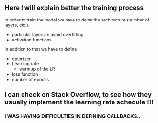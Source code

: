 ## Here I will explain better the training process
In order to train the model we have to deine the architecture (number of layers, etc.).
- particular layers to avoid overfitting
- activation functions

In addition to that we have to define
- optimizer
- Learning rate
  - warmup of the LR
- loss function
- number of epochs

## I can check on Stack Overflow, to see how they usually implement the learning rate schedule !!!


### I WAS HAVING DIFFICULTIES IN DEFINING CALLBACKS..